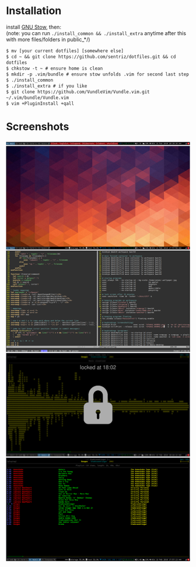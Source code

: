 # Installation 

install [GNU Stow](https://www.gnu.org/software/stow/), then:  
(note: you can run `./install_common && ./install_extra` anytime after this with more files/folders in public_*/)

    $ mv [your current dotfiles] [somewhere else]
    $ cd ~ && git clone https://github.com/sentriz/dotfiles.git && cd dotfiles
    $ chkstow -t ~ # ensure home is clean
    $ mkdir -p .vim/bundle # ensure stow unfolds .vim for second last step
    $ ./install_common
    $ ./install_extra # if you like
    $ git clone https://github.com/VundleVim/Vundle.vim.git ~/.vim/bundle/Vundle.vim
    $ vim +PluginInstall +qall

# Screenshots

![power controls](screens/power_controls.png)
![main](screens/main.png)
![vim & screen](screens/vim__screen.png)
![locked](screens/lock.png)
![ncmpcpp](screens/ncmpcpp.png)
